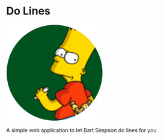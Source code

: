 # Do Lines

![Bart Simpson at chalkboard](logo.png)

A simple web application to let Bart Simpson do lines for you. 